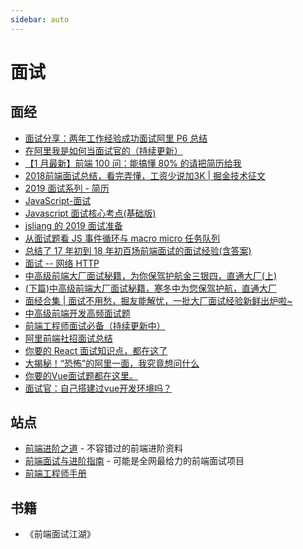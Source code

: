 ```yaml
---
sidebar: auto
---
```


# 面试

## 面经

- [面试分享：两年工作经验成功面试阿里 P6 总结](https://juejin.im/post/5d690c726fb9a06b155dd40d)
- [在阿里我是如何当面试官的（持续更新）](https://juejin.im/post/5e6ebfa86fb9a07ca714d0ec)
- [【1 月最新】前端 100 问：能搞懂 80% 的请把简历给我](https://juejin.im/post/5d23e750f265da1b855c7bbe)
- [2018前端面试总结，看完弄懂，工资少说加3K | 掘金技术征文](https://juejin.im/post/5b94d8965188255c5a0cdc02)
- [2019 面试系列 - 简历](https://juejin.im/post/5d05ca79f265da1bc75237ea)
- [JavaScript-面试](https://segmentfault.com/a/1190000015863923?utm_source=tag-newest#articleHeader0)
- [Javascript 面试核心考点(基础版)](https://github.com/ljianshu/Blog/issues/63)
- [jsliang 的 2019 面试准备](https://juejin.im/post/5c8e4cd3f265da67c87454a0)
- [从面试题看 JS 事件循环与 macro micro 任务队列](https://juejin.im/post/5c8a024d51882546be0a3082)
- [总结了 17 年初到 18 年初百场前端面试的面试经验(含答案)](https://juejin.im/post/5b44a485e51d4519945fb6b7)
- [面试 -- 网络 HTTP](https://juejin.im/post/5872309261ff4b005c4580d4)
- [中高级前端大厂面试秘籍，为你保驾护航金三银四，直通大厂(上)](https://juejin.im/post/5c64d15d6fb9a049d37f9c20)
- [(下篇)中高级前端大厂面试秘籍，寒冬中为您保驾护航，直通大厂](https://juejin.im/post/5cc26dfef265da037b611738)
- [面经合集 | 面试不用愁，掘友能解忧，一批大厂面试经验新鲜出炉啦~](https://juejin.im/post/5e731c4c51882549112b5c2d)
- [中高级前端开发高频面试题](https://juejin.im/post/5ceaaaf0e51d45508c2fb7c0)
- [前端工程师面试必备（持续更新中）](%E5%89%8D%E7%AB%AF%E5%B7%A5%E7%A8%8B%E5%B8%88%E9%9D%A2%E8%AF%95%E5%BF%85%E5%A4%87%EF%BC%88%E6%8C%81%E7%BB%AD%E6%9B%B4%E6%96%B0%E4%B8%AD%EF%BC%89)
- [阿里前端社招面试总结](https://juejin.im/post/5c90f573e51d450a7d7dfc75)
- [你要的 React 面试知识点，都在这了](https://juejin.im/post/5cf0733de51d4510803ce34e)
- [大揭秘！“恐怖”的阿里一面，我究竟想问什么](https://juejin.im/post/5d4cd42a6fb9a06aea618155)
- [你要的Vue面试题都在这里。](https://juejin.im/post/5d13436f6fb9a07eca698ba0)
- [面试官：自己搭建过vue开发环境吗？](https://juejin.im/post/5cc55c336fb9a032086dd701)

## 站点

- [前端进阶之道](https://yuchengkai.cn/) - 不容错过的前端进阶资料
- [前端面试与进阶指南](https://www.cxymsg.com/) - 可能是全网最给力的前端面试项目
- [前端工程师手册](https://leohxj.gitbooks.io/front-end-database/content/html-and-css-basic/index.html)

## 书籍

- 《前端面试江湖》
